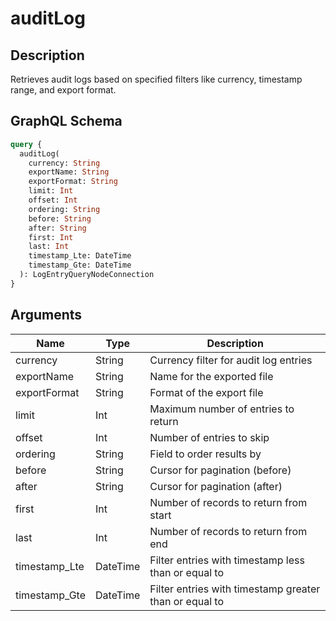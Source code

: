 # auditLog

## Description
Retrieves audit logs based on specified filters like currency, timestamp range, and export format.

## GraphQL Schema
```graphql
query {
  auditLog(
    currency: String
    exportName: String
    exportFormat: String
    limit: Int
    offset: Int
    ordering: String
    before: String
    after: String
    first: Int
    last: Int
    timestamp_Lte: DateTime
    timestamp_Gte: DateTime
  ): LogEntryQueryNodeConnection
}
```

## Arguments
| Name | Type | Description |
|------|------|-------------|
| currency | String | Currency filter for audit log entries |
| exportName | String | Name for the exported file |
| exportFormat | String | Format of the export file |
| limit | Int | Maximum number of entries to return |
| offset | Int | Number of entries to skip |
| ordering | String | Field to order results by |
| before | String | Cursor for pagination (before) |
| after | String | Cursor for pagination (after) |
| first | Int | Number of records to return from start |
| last | Int | Number of records to return from end |
| timestamp_Lte | DateTime | Filter entries with timestamp less than or equal to |
| timestamp_Gte | DateTime | Filter entries with timestamp greater than or equal to |